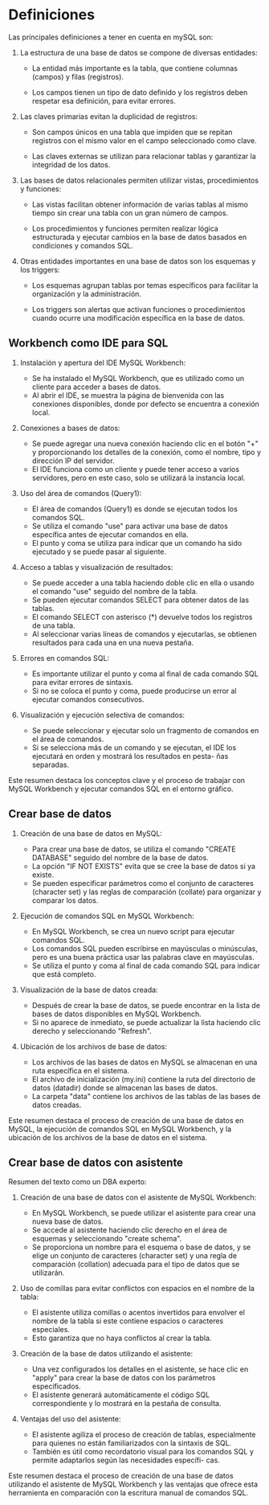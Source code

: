 # Definiciones

Las principales definiciones a tener en cuenta en mySQL son:

1. La estructura de una base de datos se compone de diversas entidades:

   - La entidad más importante es la tabla, que contiene columnas (campos) y filas (registros).

   - Los campos tienen un tipo de dato definido y los registros deben respetar esa definición, para evitar errores.

2. Las claves primarias evitan la duplicidad de registros:

   - Son campos únicos en una tabla que impiden que se repitan registros con el mismo valor en el campo seleccionado
   como clave.

   - Las claves externas se utilizan para relacionar tablas y garantizar la integridad de los datos.

3. Las bases de datos relacionales permiten utilizar vistas, procedimientos y funciones:

   - Las vistas facilitan obtener información de varias tablas al mismo tiempo sin crear una tabla con un gran número
   de campos.

   - Los procedimientos y funciones permiten realizar lógica estructurada y ejecutar cambios en la base de datos basados
   en condiciones y comandos SQL.

4. Otras entidades importantes en una base de datos son los esquemas y los triggers:

   - Los esquemas agrupan tablas por temas específicos para facilitar la organización y la administración.

   - Los triggers son alertas que activan funciones o procedimientos cuando ocurre una modificación específica en la
   base de datos.

## Workbench como IDE para SQL

1. Instalación y apertura del IDE MySQL Workbench:

   - Se ha instalado el MySQL Workbench, que es utilizado como un cliente para acceder a bases de datos.
   - Al abrir el IDE, se muestra la página de bienvenida con las conexiones disponibles, donde por defecto se encuentra
     a conexión local.

2. Conexiones a bases de datos:

   - Se puede agregar una nueva conexión haciendo clic en el botón "+" y proporcionando los detalles de la conexión, como
   el nombre, tipo y dirección IP del servidor.
   - El IDE funciona como un cliente y puede tener acceso a varios servidores, pero en este caso, solo se utilizará la
   instancia local.

3. Uso del área de comandos (Query1):

   - El área de comandos (Query1) es donde se ejecutan todos los comandos SQL.
   - Se utiliza el comando "use" para activar una base de datos específica antes de ejecutar comandos en ella.
   - El punto y coma se utiliza para indicar que un comando ha sido ejecutado y se puede pasar al siguiente.

4. Acceso a tablas y visualización de resultados:

   - Se puede acceder a una tabla haciendo doble clic en ella o usando el comando "use" seguido del nombre de la tabla.
   - Se pueden ejecutar comandos SELECT para obtener datos de las tablas.
   - El comando SELECT con asterisco (*) devuelve todos los registros de una tabla.
   - Al seleccionar varias líneas de comandos y ejecutarlas, se obtienen resultados para cada una en una nueva pestaña.

5. Errores en comandos SQL:

   - Es importante utilizar el punto y coma al final de cada comando SQL para evitar errores de sintaxis.
   - Si no se coloca el punto y coma, puede producirse un error al ejecutar comandos consecutivos.

6. Visualización y ejecución selectiva de comandos:

   - Se puede seleccionar y ejecutar solo un fragmento de comandos en el área de comandos.
   - Si se selecciona más de un comando y se ejecutan, el IDE los ejecutará en orden y mostrará los resultados en pesta-
     ñas separadas.

Este resumen destaca los conceptos clave y el proceso de trabajar con MySQL Workbench y ejecutar comandos SQL en el
entorno gráfico.

## Crear base de datos

1. Creación de una base de datos en MySQL:
   - Para crear una base de datos, se utiliza el comando "CREATE DATABASE" seguido del nombre de la base de datos.
   - La opción "IF NOT EXISTS" evita que se cree la base de datos si ya existe.
   - Se pueden especificar parámetros como el conjunto de caracteres (character set) y las reglas de comparación
   (collate) para organizar y comparar los datos.

2. Ejecución de comandos SQL en MySQL Workbench:
   - En MySQL Workbench, se crea un nuevo script para ejecutar comandos SQL.
   - Los comandos SQL pueden escribirse en mayúsculas o minúsculas, pero es una buena práctica usar las palabras clave
   en mayúsculas.
   - Se utiliza el punto y coma al final de cada comando SQL para indicar que está completo.

3. Visualización de la base de datos creada:
   - Después de crear la base de datos, se puede encontrar en la lista de bases de datos disponibles en MySQL Workbench.
   - Si no aparece de inmediato, se puede actualizar la lista haciendo clic derecho y seleccionando "Refresh".

4. Ubicación de los archivos de base de datos:
   - Los archivos de las bases de datos en MySQL se almacenan en una ruta específica en el sistema.
   - El archivo de inicialización (my.ini) contiene la ruta del directorio de datos (datadir) donde se almacenan las
   bases de datos.
   - La carpeta "data" contiene los archivos de las tablas de las bases de datos creadas.

Este resumen destaca el proceso de creación de una base de datos en MySQL, la ejecución de comandos SQL en MySQL
Workbench, y la ubicación de los archivos de la base de datos en el sistema.

## Crear base de datos con asistente

Resumen del texto como un DBA experto:

1. Creación de una base de datos con el asistente de MySQL Workbench:
   - En MySQL Workbench, se puede utilizar el asistente para crear una nueva base de datos.
   - Se accede al asistente haciendo clic derecho en el área de esquemas y seleccionando "create schema".
   - Se proporciona un nombre para el esquema o base de datos, y se elige un conjunto de caracteres (character set) y
     una regla de comparación (collation) adecuada para el tipo de datos que se utilizarán.

2. Uso de comillas para evitar conflictos con espacios en el nombre de la tabla:
   - El asistente utiliza comillas o acentos invertidos para envolver el nombre de la tabla si este contiene espacios o
     caracteres especiales.
   - Esto garantiza que no haya conflictos al crear la tabla.

3. Creación de la base de datos utilizando el asistente:
   - Una vez configurados los detalles en el asistente, se hace clic en "apply" para crear la base de datos con los
     parámetros especificados.
   - El asistente generará automáticamente el código SQL correspondiente y lo mostrará en la pestaña de consulta.

4. Ventajas del uso del asistente:
   - El asistente agiliza el proceso de creación de tablas, especialmente para quienes no están familiarizados con la
     sintaxis de SQL.
   - También es útil como recordatorio visual para los comandos SQL y permite adaptarlos según las necesidades específi-
     cas.

Este resumen destaca el proceso de creación de una base de datos utilizando el asistente de MySQL Workbench y las
ventajas que ofrece esta herramienta en comparación con la escritura manual de comandos SQL.
